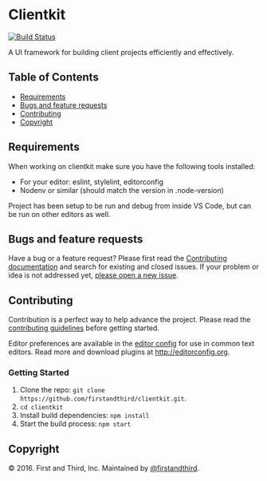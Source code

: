 # Clientkit
[![Build Status](https://travis-ci.org/firstandthird/clientkit.svg?branch=master)](https://travis-ci.org/firstandthird/clientkit)

A UI framework for building client projects efficiently and effectively.

## Table of Contents

- [Requirements](#requirements)
- [Bugs and feature requests](#bugs-and-feature-requests)
- [Contributing](#contributing)
- [Copyright](#copyright)

## Requirements

When working on clientkit make sure you have the following tools installed:

   - For your editor: eslint, stylelint, editorconfig
   - Nodenv or similar (should match the version in .node-version)

Project has been setup to be run and debug from inside VS Code, but can be run on other editors as well.

## Bugs and feature requests

Have a bug or a feature request? Please first read the [Contributing documentation](https://github.com/firstandthird/clientkit/blob/master/CONTRIBUTING.md)
and search for existing and closed issues. If your problem or idea is not
addressed yet, [please open a new issue](https://github.com/firstandthird/clientkit/issues/new).

## Contributing

Contribution is a perfect way to help advance the project.  Please read the [contributing guidelines](https://github.com/firstandthird/clientkit/blob/master/CONTRIBUTING.md) before getting started.

Editor preferences are available in the [editor config](https://github.com/firstandthird/clientkit/blob/master/.editorconfig) for use in common text editors. Read more and download plugins at <http://editorconfig.org>.

### Getting Started

1. Clone the repo: `git clone https://github.com/firstandthird/clientkit.git`.
2. `cd clientkit`
3. Install build dependencies: `npm install`
4. Start the build process: `npm start`

## Copyright

© 2016. First and Third, Inc. Maintained by [@firstandthird](https://github.com/orgs/firstandthird/people).
